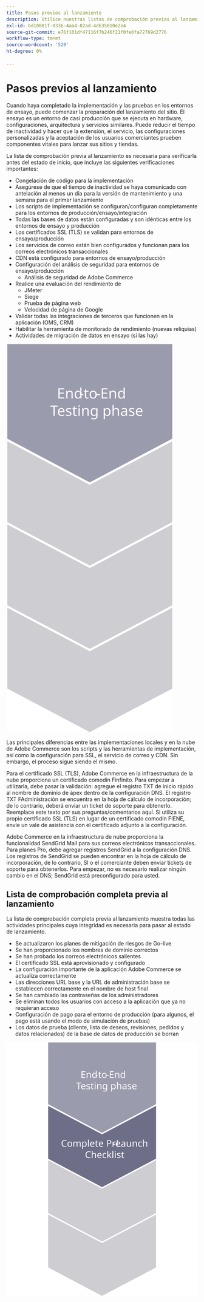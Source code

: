 ```yaml
---
title: Pasos previos al lanzamiento
description: Utilice nuestras listas de comprobación previas al lanzamiento para garantizar una implementación sin problemas del sitio de Adobe Commerce.
exl-id: bd10881f-0336-4aa4-82ad-4d635010e2e4
source-git-commit: e76f101df47116f7b246f21f0fe0fa72769d2776
workflow-type: tm+mt
source-wordcount: '520'
ht-degree: 0%

---
```


# Pasos previos al lanzamiento

Cuando haya completado la implementación y las pruebas en los entornos de ensayo, puede comenzar la preparación del lanzamiento del sitio. El ensayo es un entorno de casi producción que se ejecuta en hardware, configuraciones, arquitectura y servicios similares. Puede reducir el tiempo de inactividad y hacer que la extensión, el servicio, las configuraciones personalizadas y la aceptación de los usuarios comerciantes prueben componentes vitales para lanzar sus sitios y tiendas.

La lista de comprobación previa al lanzamiento es necesaria para verificarla antes del estado de inicio, que incluye las siguientes verificaciones importantes:

- Congelación de código para la implementación
- Asegúrese de que el tiempo de inactividad se haya comunicado con antelación al menos un día para la versión de mantenimiento y una semana para el primer lanzamiento
- Los scripts de implementación se configuran/configuran completamente para los entornos de producción/ensayo/integración
- Todas las bases de datos están configuradas y son idénticas entre los entornos de ensayo y producción
- Los certificados SSL (TLS) se validan para entornos de ensayo/producción
- Los servicios de correo están bien configurados y funcionan para los correos electrónicos transaccionales
- CDN está configurado para entornos de ensayo/producción
- Configuración del análisis de seguridad para entornos de ensayo/producción
   - Análisis de seguridad de Adobe Commerce
- Realice una evaluación del rendimiento de
   - JMeter
   - Siege
   - Prueba de página web
   - Velocidad de página de Google
- Validar todas las integraciones de terceros que funcionen en la aplicación (OMS, CRM)
- Habilitar la herramienta de monitorado de rendimiento (nuevas reliquias)
- Actividades de migración de datos en ensayo (si las hay)

![Diagrama de la fase 1 del proceso de lanzamiento](../../assets/playbooks/launch-steps-1.svg)

Las principales diferencias entre las implementaciones locales y en la nube de Adobe Commerce son los scripts y las herramientas de implementación, así como la configuración para SSL, el servicio de correo y CDN. Sin embargo, el proceso sigue siendo el mismo.

Para el certificado SSL (TLS), Adobe Commerce en la infraestructura de la nube proporciona un certificado comodín Finfinito. Para empezar a utilizarla, debe pasar la validación: agregue el registro TXT de inicio rápido al nombre de dominio de ápex dentro de la configuración DNS. El registro TXT FAdministración se encuentra en la hoja de cálculo de incorporación; de lo contrario, deberá enviar un ticket de soporte para obtenerlo. Reemplace este texto por sus preguntas/comentarios aquí. Si utiliza su propio certificado SSL (TLS) en lugar de un certificado comodín FIENE, envíe un vale de asistencia con el certificado adjunto a la configuración.

Adobe Commerce en la infraestructura de nube proporciona la funcionalidad SendGrid Mail para sus correos electrónicos transaccionales. Para planes Pro, debe agregar registros SendGrid a la configuración DNS. Los registros de SendGrid se pueden encontrar en la hoja de cálculo de incorporación, de lo contrario, SI o el comerciante deben enviar tickets de soporte para obtenerlos. Para empezar, no es necesario realizar ningún cambio en el DNS; SendGrid está preconfigurado para usted.

## Lista de comprobación completa previa al lanzamiento

La lista de comprobación completa previa al lanzamiento muestra todas las actividades principales cuya integridad es necesaria para pasar al estado de lanzamiento.

- Se actualizaron los planes de mitigación de riesgos de Go-live
- Se han proporcionado los nombres de dominio correctos
- Se han probado los correos electrónicos salientes
- El certificado SSL está aprovisionado y configurado
- La configuración importante de la aplicación Adobe Commerce se actualiza correctamente
- Las direcciones URL base y la URL de administración base se establecen correctamente en el nombre de host final
- Se han cambiado las contraseñas de los administradores
- Se eliminan todos los usuarios con acceso a la aplicación que ya no requieran acceso
- Configuración de pago para el entorno de producción (para algunos, el pago está usando el modo de simulación de pruebas)
- Los datos de prueba (cliente, lista de deseos, revisiones, pedidos y datos relacionados) de la base de datos de producción se borran

![Diagrama de la fase 2 del proceso de lanzamiento](../../assets/playbooks/launch-steps-2.svg)
